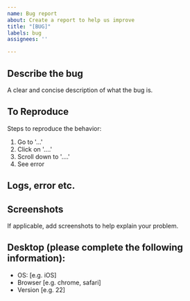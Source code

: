 ```yaml
---
name: Bug report
about: Create a report to help us improve
title: "[BUG]"
labels: bug
assignees: ''

---
```


## **Describe the bug**
A clear and concise description of what the bug is.

## **To Reproduce**
Steps to reproduce the behavior:
1. Go to '...'
2. Click on '....'
3. Scroll down to '....'
4. See error

<!-- ## **Expected behavior** -->
<!-- A clear and concise description of what you expected to happen. -->

## **Logs, error etc.**


## **Screenshots**
If applicable, add screenshots to help explain your problem.

## **Desktop (please complete the following information):**
 - OS: [e.g. iOS]
 - Browser [e.g. chrome, safari]
 - Version [e.g. 22]
